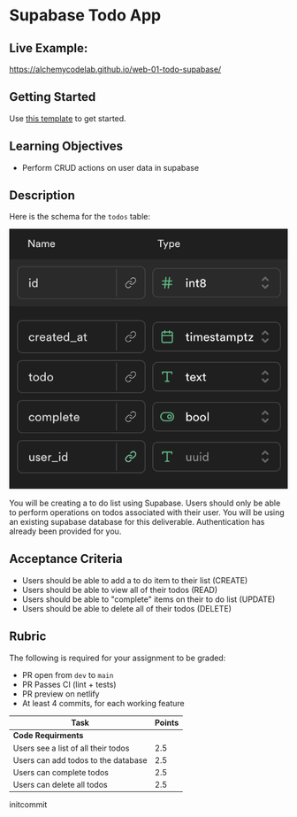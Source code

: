 # Supabase Todo App

## Live Example:

https://alchemycodelab.github.io/web-01-todo-supabase/

## Getting Started

Use [this template](https://github.com/alchemycodelab/half-baked-web-01-todo-supabase) to get started.

## Learning Objectives

-   Perform CRUD actions on user data in supabase

## Description

Here is the schema for the `todos` table:

![](./todos-model.png)

You will be creating a to do list using Supabase. Users should only be able to perform operations on todos associated with their user. You will be using an existing supabase database for this deliverable. Authentication has already been provided for you.

## Acceptance Criteria

-   Users should be able to add a to do item to their list (CREATE)
-   Users should be able to view all of their todos (READ)
-   Users should be able to "complete" items on their to do list (UPDATE)
-   Users should be able to delete all of their todos (DELETE)

## Rubric

The following is required for your assignment to be graded:

-   PR open from `dev` to `main`
-   PR Passes CI (lint + tests)
-   PR preview on netlify
-   At least 4 commits, for each working feature

| Task                                | Points |
| ----------------------------------- | ------ |
| **Code Requirments**                |        |
| Users see a list of all their todos | 2.5    |
| Users can add todos to the database | 2.5    |
| Users can complete todos            | 2.5    |
| Users can delete all todos          | 2.5    |

initcommit
